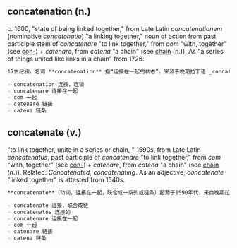 ## concatenation (n.)

c. 1600, "state of being linked together," from Late Latin _concatenationem_ (nominative _concatenatio_) "a linking together," noun of action from past participle stem of _concatenare_ "to link together," from _com_ "with, together" (see [con-](https://www.etymonline.com/word/con- "Etymology, meaning and definition of con- ")) + _catenare_, from _catena_ "a chain" (see [chain](https://www.etymonline.com/word/chain#etymonline_v_8390 "Etymology, meaning and definition of chain ") (n.)). As "a series of things united like links in a chain" from 1726.

```md
17世纪初，名词 **concatenation** 指“连接在一起的状态”，来源于晚期拉丁语 _concatenationem_（主格为 _concatenatio_），意为“一种连接”，为动作名词，来源于拉丁语动词 _concatenare_ 的过去分词词干，意为“连接在一起”，由前缀 _com_ “与，一起”（参见 [con-](https://www.etymonline.com/word/con- "Etymology, meaning and definition of con-")）与 _catenare_ 组成，后者源自 _catena_ “链条”（参见名词 [chain](https://www.etymonline.com/word/chain#etymonline_v_8390 "Etymology, meaning and definition of chain")）。“像链条中的环节一样连接的一系列事物”这一意义始于1726年。

- concatenation 连接，连锁  
- concatenare 连接在一起  
- com 一起  
- catenare 链接  
- catena 链条
```

## concatenate (v.)

"to link together, unite in a series or chain, " 1590s, from Late Latin _concatenatus_, past participle of _concatenare_ "to link together," from _com_ "with, together" (see [con-](https://www.etymonline.com/word/con- "Etymology, meaning and definition of con- ")) + _catenare_, from _catena_ "a chain" (see [chain](https://www.etymonline.com/word/chain#etymonline_v_8390 "Etymology, meaning and definition of chain ") (n.)). Related: _Concatenated_; _concatenating_. As an adjective, _concatenate_ "linked together" is attested from 1540s.

```md
**concatenate**（动词，连接在一起，联合成一系列或链条）起源于1590年代，来自晚期拉丁语 _concatenatus_，是拉丁语动词 _concatenare_ 的过去分词，意为“连接在一起”。该词由前缀 _com_ “与，一起”（参见 [con-](https://www.etymonline.com/word/con- "Etymology, meaning and definition of con-")）与 _catenare_ 组成，后者源自 _catena_ “链条”（参见名词 [chain](https://www.etymonline.com/word/chain#etymonline_v_8390 "Etymology, meaning and definition of chain")）。相关词有 _concatenated_（已连接的）和 _concatenating_（连接中的）。作为形容词，**concatenate** 表示“连接在一起”，见于1540年代。

- concatenate 连接，联合成链  
- concatenatus 连接的  
- concatenare 连接在一起  
- com 一起  
- catenare 链接  
- catena 链条
```